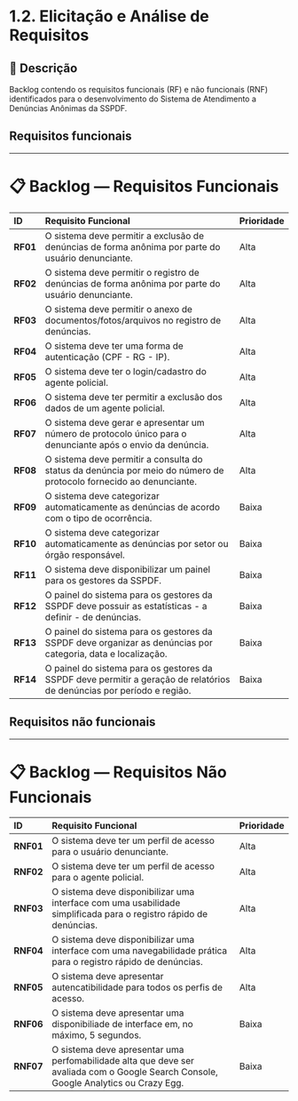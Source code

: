 # 1.2. Elicitação e Análise de Requisitos

## 📌 Descrição
Backlog contendo os requisitos funcionais (RF) e não funcionais (RNF) identificados para o desenvolvimento do 
Sistema de Atendimento a Denúncias Anônimas da SSPDF.

## Requisitos funcionais
---
# 📋 Backlog — Requisitos Funcionais

| **ID**   | **Requisito Funcional**                                                                                                | **Prioridade** |
|:---------|:-----------------------------------------------------------------------------------------------------------------------|:---------------|
| **RF01** | O sistema deve permitir a exclusão de denúncias de forma anônima por parte do usuário denunciante.                     | Alta           |
| **RF02** | O sistema deve permitir o registro de denúncias de forma anônima por parte do usuário denunciante.                     | Alta           |
| **RF03** | O sistema deve permitir o anexo de documentos/fotos/arquivos no registro de denúncias.                                 | Alta           |
| **RF04** | O sistema deve ter uma forma de autenticação (CPF - RG - IP).                                                          | Alta           |
| **RF05** | O sistema deve ter o login/cadastro do agente policial.                                                                | Alta           |
| **RF06** | O sistema deve ter permitir a exclusão dos dados de um agente policial.                                                | Alta           |
| **RF07** | O sistema deve gerar e apresentar um número de protocolo único para o denunciante após o envio da denúncia.            | Alta           |
| **RF08** | O sistema deve permitir a consulta do status da denúncia por meio do número de protocolo fornecido ao denunciante.     | Alta           |
| **RF09** | O sistema deve categorizar automaticamente as denúncias de acordo com o tipo de ocorrência.                            | Baixa          |
| **RF10** | O sistema deve categorizar automaticamente as denúncias por setor ou órgão responsável.                                | Baixa          |
| **RF11** | O sistema deve disponibilizar um painel para os gestores da SSPDF.                                                     | Baixa          |
| **RF12** | O painel do sistema para os gestores da SSPDF deve possuir as estatísticas - a definir - de denúncias.                 | Baixa          |
| **RF13** | O painel do sistema para os gestores da SSPDF deve organizar as denúncias por categoria, data e localização.           | Baixa          |
| **RF14** | O painel do sistema para os gestores da SSPDF deve permitir a geração de relatórios de denúncias por período e região. | Baixa          |


## Requisitos não funcionais
---

# 📋 Backlog — Requisitos Não Funcionais

| **ID**       | **Requisito Funcional**                                                                                                              | **Prioridade** |
|:-------------|:-------------------------------------------------------------------------------------------------------------------------------------|:---------------|
| **RNF01**    | O sistema deve ter um perfil de acesso para o usuário denunciante.                                                                   | Alta           |
| **RNF02**    | O sistema deve ter um perfil de acesso para o agente policial.                                                                       | Alta           |
| **RNF03**    | O sistema deve disponibilizar uma interface com uma usabilidade simplificada para o registro rápido de denúncias.                    | Alta           |
| **RNF04**    | O sistema deve disponibilizar uma interface com uma navegabilidade prática para o registro rápido de denúncias.                      | Alta           |
| **RNF05**    | O sistema deve apresentar autencatibilidade para todos os perfis de acesso.                                                          | Alta           |
| **RNF06**    | O sistema deve apresentar uma disponibiliade de interface em, no máximo, 5 segundos.                                                 | Baixa           |
| **RNF07**    | O sistema deve apresentar uma perfomabilidade alta que deve ser avaliada com o Google Search Console, Google Analytics ou Crazy Egg. | Baixa           |
